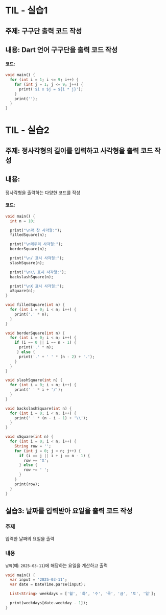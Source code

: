 # TIL - 실습1

## 주제: 구구단 출력 코드 작성

## 내용: Dart 언어 구구단을 출력 코드 작성

#### 코드:
```dart
void main() {
  for (int i = 1; i <= 9; i++) {
    for (int j = 1; j <= 9; j++) {
      print('$i x $j = ${i * j}');
    }
    print('');
  }
}
```

# TIL - 실습2

## 주제: 정사각형의 길이를 입력하고 사각형을 출력 코드 작성

## 내용:
정사각형을 출력하는 다양한 코드를 작성

#### 코드:
```dart
void main() {
  int n = 10;

  print("\n곽 찬 사각형:");
  filledSquare(n);

  print("\n테두리 사각형:");
  borderSquare(n);

  print("\n/ 표시 사각형:");
  slashSquare(n);

  print("\n\\ 표시 사각형:");
  backslashSquare(n);

  print("\nX 표시 사각형:");
  xSquare(n);
}

void filledSquare(int n) {
  for (int i = 0; i < n; i++) {
    print('.' * n);
  }
}

void borderSquare(int n) {
  for (int i = 0; i < n; i++) {
    if (i == 0 || i == n - 1) {
      print('.' * n);
     } else {
      print('.' + ' ' * (n - 2) + '.');
    }
  }
}

void slashSquare(int n) {
  for (int i = 0; i < n; i++) {
    print(' ' * i + '/');
  }
}

void backslashSquare(int n) {
  for (int i = 0; i < n; i++) {
    print(' ' * (n - i - 1) + '\\');
  }
}

void xSquare(int n) {
  for (int i = 0; i < n; i++) {
    String row = '';
    for (int j = 0; j < n; j++) {
      if (i == j || i + j == n - 1) {
        row += 'X';
      } else {
        row += ' ';
      }
    }
    print(row);
  }
}
```

## 실습3: 날짜를 입력받아 요일을 출력 코드 작성

### 주제
입력한 날짜의 요일을 출력

### 내용
`날짜`(예: `2025-03-11`)에 해당하는 요일을 계산하고 출력

```dart
void main() {
  var input = '2025-03-11'; 
  var date = DateTime.parse(input); 

  List<String> weekdays = ['월', '화', '수', '목', '금', '토', '일'];

  print(weekdays[date.weekday - 1]);
}
```
